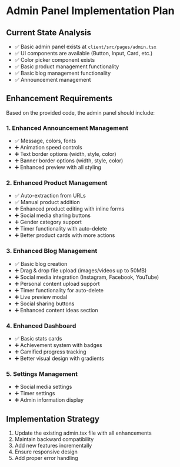# Admin Panel Implementation Plan

## Current State Analysis
- ✅ Basic admin panel exists at `client/src/pages/admin.tsx`
- ✅ UI components are available (Button, Input, Card, etc.)
- ✅ Color picker component exists
- ✅ Basic product management functionality
- ✅ Basic blog management functionality
- ✅ Announcement management

## Enhancement Requirements
Based on the provided code, the admin panel should include:

### 1. Enhanced Announcement Management
- ✅ Message, colors, fonts
- ➕ Animation speed controls
- ➕ Text border options (width, style, color)
- ➕ Banner border options (width, style, color)
- ➕ Enhanced preview with all styling

### 2. Enhanced Product Management
- ✅ Auto-extraction from URLs
- ✅ Manual product addition
- ➕ Enhanced product editing with inline forms
- ➕ Social media sharing buttons
- ➕ Gender category support
- ➕ Timer functionality with auto-delete
- ➕ Better product cards with more actions

### 3. Enhanced Blog Management
- ✅ Basic blog creation
- ➕ Drag & drop file upload (images/videos up to 50MB)
- ➕ Social media integration (Instagram, Facebook, YouTube)
- ➕ Personal content upload support
- ➕ Timer functionality for auto-delete
- ➕ Live preview modal
- ➕ Social sharing buttons
- ➕ Enhanced content ideas section

### 4. Enhanced Dashboard
- ✅ Basic stats cards
- ➕ Achievement system with badges
- ➕ Gamified progress tracking
- ➕ Better visual design with gradients

### 5. Settings Management
- ➕ Social media settings
- ➕ Timer settings
- ➕ Admin information display

## Implementation Strategy
1. Update the existing admin.tsx file with all enhancements
2. Maintain backward compatibility
3. Add new features incrementally
4. Ensure responsive design
5. Add proper error handling
